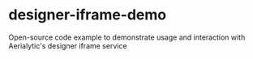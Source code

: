 # designer-iframe-demo
Open-source code example to demonstrate usage and interaction with Aerialytic's designer iframe service
